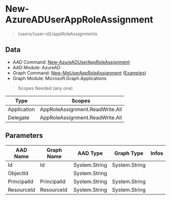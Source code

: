 # New-AzureADUserAppRoleAssignment

> /users/{user-id}/appRoleAssignments

## Data

+ AAD Command: [New-AzureADUserAppRoleAssignment](https://docs.microsoft.com/en-us/powershell/module/AzureAD/New-AzureADUserAppRoleAssignment)
+ AAD Module: AzureAD
+ Graph Command: [New-MgUserAppRoleAssignment](https://docs.microsoft.com/en-us/powershell/module/Microsoft.Graph.Applications/New-MgUserAppRoleAssignment) ([Examples](https://github.com/orgs/msgraph/discussions?discussions_q=New-MgUserAppRoleAssignment))
+ Graph Module: Microsoft.Graph.Applications

> Scopes Needed (any one)

|Type|Scopes|
|---|---|
|Application|AppRoleAssignment.ReadWrite.All|
|Delegate|AppRoleAssignment.ReadWrite.All|

## Parameters

|AAD Name|Graph Name|AAD Type|Graph Type|Infos|
|---|---|---|---|---|
|Id|Id|System.String|System.String||
|ObjectId||System.String|||
|PrincipalId|PrincipalId|System.String|System.String||
|ResourceId|ResourceId|System.String|System.String||

